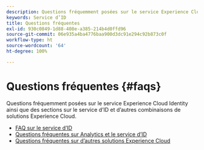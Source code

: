 ```yaml
---
description: Questions fréquemment posées sur le service Experience Cloud Identity ainsi que des sections sur le service d’ID et d’autres combinaisons de solutions Experience Cloud.
keywords: Service d’ID
title: Questions fréquentes
exl-id: 930c0849-1d88-408e-a385-214b4d0ffd96
source-git-commit: 06e935a4ba4776baa900d3dc91e294c92b873c0f
workflow-type: ht
source-wordcount: '64'
ht-degree: 100%

---
```


# Questions fréquentes {#faqs}

Questions fréquemment posées sur le service Experience Cloud Identity ainsi que des sections sur le service d’ID et d’autres combinaisons de solutions Experience Cloud.

* [FAQ sur le service d’ID](faq.md)
* [Questions fréquentes sur Analytics et le service d’ID](analytics-faq.md)
* [Questions fréquentes sur d’autres solutions Experience Cloud](other-faq.md)
